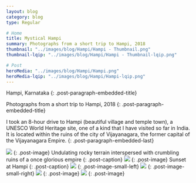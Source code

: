 ```yaml
---
layout: blog
category: blog
type: Regular

# Home
title: Mystical Hampi
summary: Photographs from a short trip to Hampi, 2018
thumbnail: "../images/blog/Hampi/Hampi - Thumbnail.png"
thumbnail-lqip: "../images/blog/Hampi/Hampi - Thumbnail-lqip.png"

# Post
heroMedia: "../images/blog/Hampi/Hampi.png"
heroMedia-lqip: "../images/blog/Hampi/Hampi-lqip.png"
---
```


Hampi, Karnataka
{: .post-paragraph-embedded-title}

Photographs from a short trip to Hampi, 2018
{: .post-paragraph-embedded-title}

I took an 8-hour drive to Hampi (beautiful village and temple town), a UNESCO World Heritage site, one of a kind that I have visited so far in India. It is located within the ruins of the city of Vijayanagara, the former capital of the Vijayanagara Empire. 
{: .post-paragraph-embedded-last}


<img src="../images/blog/Hampi/Images/1 2.png" data-src="../images/blog/Hampi/Images/1.png" class="lazyload blur-up">
{: .post-image} 
Undulating rocky terrain interspersed with crumbling ruins of a once glorious empire
{: .post-caption}

<img src="../images/blog/Hampi/Images/2 2.png" data-src="../images/blog/Hampi/Images/2.png" class="lazyload blur-up">
{: .post-image} 
Sunset at Hampi
{: .post-caption}

<img src="../images/blog/Hampi/Images/3 2.png" data-src="../images/blog/Hampi/Images/3.png" class="lazyload blur-up">
{: .post-image-small-left}

<img src="../images/blog/Hampi/Images/4 2.png" data-src="../images/blog/Hampi/Images/4.png" class="lazyload blur-up">
{: .post-image-small-right}

<img src="../images/blog/Hampi/Images/5 2.png" data-src="../images/blog/Hampi/Images/5.png" class="lazyload blur-up">
{: .post-image} 

<img src="../images/blog/Hampi/Images/6 2.png" data-src="../images/blog/Hampi/Images/6.png" class="lazyload blur-up">
{: .post-image} 



















